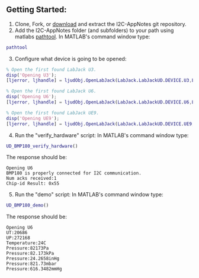 ## Getting Started:
1. Clone, Fork, or [download](https://github.com/labjack/I2C-AppNotes/archive/master.zip) and extract the I2C-AppNotes git repository.
2. Add the I2C-AppNotes folder (and subfolders) to your path using matlabs [pathtool](http://www.mathworks.com/help/matlab/ref/pathtool.html).  In MATLAB's command window type:
  ```matlab
  pathtool
  ```

3. Configure what device is going to be opened:

  ```matlab
  % Open the first found LabJack U3.
  disp('Opening U3');
  [ljerror, ljhandle] = ljudObj.OpenLabJack(LabJack.LabJackUD.DEVICE.U3,LabJack.LabJackUD.CONNECTION.USB,'0',true,0);

  % Open the first found LabJack U6.
  disp('Opening U6');
  [ljerror, ljhandle] = ljudObj.OpenLabJack(LabJack.LabJackUD.DEVICE.U6,LabJack.LabJackUD.CONNECTION.USB,'0',true,0);

  % Open the first found LabJack UE9.
  disp('Opening UE9');
  [ljerror, ljhandle] = ljudObj.OpenLabJack(LabJack.LabJackUD.DEVICE.UE9,LabJack.LabJackUD.CONNECTION.USB,'0',true,0);
  ```

4. Run the "verify_hardware" script:
  In MATLAB's command window type:

  ```matlab
  UD_BMP180_verify_hardware()
  ```

  The response should be:

  ```
  Opening U6
  BMP180 is properly connected for I2C communication.
  Num acks received:1
  Chip-id Result: 0x55
  ```

5. Run the "demo" script:
  In MATLAB's command window type:
  ```matlab
  UD_BMP180_demo()
  ```

  The response should be:
  ```
  Opening U6
  UT:20686
  UP:272168
  Temperature:24C
  Pressure:82173Pa
  Pressure:82.173kPa
  Pressure:24.2658inHg
  Pressure:821.73mbar
  Pressure:616.3482mmHg
  ```